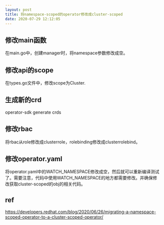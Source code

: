 ```yaml
---
layout: post
title: 将namespace-scoped的operator修改成cluster-scoped
date: 2020-07-29 12:12:05
---
```


## 修改main函数

在main.go中，创建manager时，将namespace参数修改成空。

## 修改api的scope

在types.go文件中，修改scope为Cluster.

## 生成新的crd

operator-sdk generate crds

## 修改rbac

将rbac从role修改成clusterrole，rolebinding修改成clusterrolebind。

## 修改operator.yaml

将operator.yaml中的WATCH_NAMESPACE修改成空，然后就可以重新编译测试了。需要注意，代码中使用WATCH_NAMESPACE的地方都需要修改。并确保修改获取cluster-scoped的obj的相关代码。

## ref

https://developers.redhat.com/blog/2020/06/26/migrating-a-namespace-scoped-operator-to-a-cluster-scoped-operator/